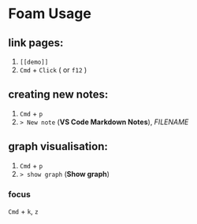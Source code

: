 # Foam Usage

## link pages: 
  1. `[[demo]]` 
  2. `Cmd` + `Click` ( or `f12` )
   
## creating new notes:
  1. `Cmd` + `p`
  2. `> New note` (**VS Code Markdown Notes**), *FILENAME*

## graph visualisation:
   1. `Cmd` + `p`
   2. `> show graph` (**Show graph**)

### focus
`Cmd` + `k`, `z` 


